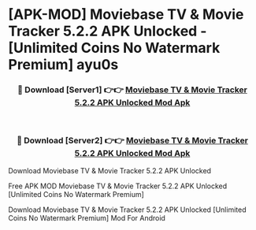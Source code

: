 # [APK-MOD] Moviebase  TV & Movie Tracker 5.2.2 APK Unlocked - [Unlimited Coins No Watermark Premium] ayu0s



<div align="center">
<h3>🔴 Download [Server1] 👉👉 <a href="https://momento.my/?title=Moviebase__TV_&_Movie_Tracker_5.2.2_APK_Unlocked">Moviebase  TV & Movie Tracker 5.2.2 APK Unlocked Mod Apk</a></h3><br>

<h3>🔴 Download [Server2] 👉👉 <a href="https://momento.my/?title=Moviebase__TV_&_Movie_Tracker_5.2.2_APK_Unlocked">Moviebase  TV & Movie Tracker 5.2.2 APK Unlocked Mod Apk</a></h3>
</div>



Download Moviebase  TV & Movie Tracker 5.2.2 APK Unlocked 

Free APK MOD Moviebase  TV & Movie Tracker 5.2.2 APK Unlocked [Unlimited Coins No Watermark Premium]

Download Moviebase  TV & Movie Tracker 5.2.2 APK Unlocked [Unlimited Coins No Watermark Premium] Mod For Android
